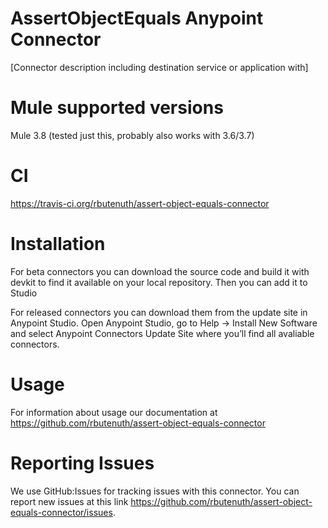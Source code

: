 # AssertObjectEquals Anypoint Connector

[Connector description including destination service or application with]

# Mule supported versions
Mule 3.8 (tested just this, probably also works with 3.6/3.7)

# CI

https://travis-ci.org/rbutenuth/assert-object-equals-connector


# Installation
For beta connectors you can download the source code and build it with devkit to find it available on your local repository. Then you can add it to Studio

For released connectors you can download them from the update site in Anypoint Studio.
Open Anypoint Studio, go to Help → Install New Software and select Anypoint Connectors Update Site where you’ll find all avaliable connectors.

# Usage

For information about usage our documentation at https://github.com/rbutenuth/assert-object-equals-connector

# Reporting Issues

We use GitHub:Issues for tracking issues with this connector. You can report new issues at this link https://github.com/rbutenuth/assert-object-equals-connector/issues.
